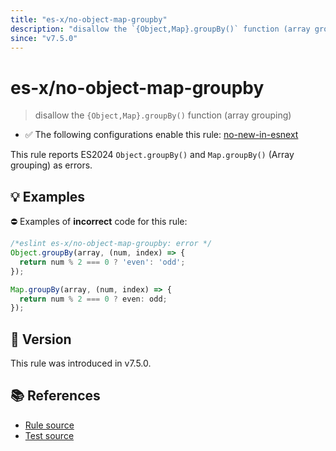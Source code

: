 ```yaml
---
title: "es-x/no-object-map-groupby"
description: "disallow the `{Object,Map}.groupBy()` function (array grouping)"
since: "v7.5.0"
---
```


# es-x/no-object-map-groupby
> disallow the `{Object,Map}.groupBy()` function (array grouping)

- ✅ The following configurations enable this rule: [no-new-in-esnext]

This rule reports ES2024 `Object.groupBy()` and `Map.groupBy()` (Array grouping) as errors.

## 💡 Examples

⛔ Examples of **incorrect** code for this rule:

<eslint-playground type="bad">

```js
/*eslint es-x/no-object-map-groupby: error */
Object.groupBy(array, (num, index) => {
  return num % 2 === 0 ? 'even': 'odd';
});

Map.groupBy(array, (num, index) => {
  return num % 2 === 0 ? even: odd;
});
```

</eslint-playground>

## 🚀 Version

This rule was introduced in v7.5.0.

## 📚 References

- [Rule source](https://github.com/eslint-community/eslint-plugin-es-x/blob/master/lib/rules/no-object-map-groupby.js)
- [Test source](https://github.com/eslint-community/eslint-plugin-es-x/blob/master/tests/lib/rules/no-object-map-groupby.js)

[no-new-in-esnext]: ../configs/index.md#no-new-in-esnext
